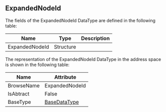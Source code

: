 <!-- datatype -->
## ExpandedNodeId
<!-- end of description -->
The fields of the ExpandedNodeId DataType are defined in the following table:  

|Name|Type|Description|
|---|---|---|
|ExpandedNodeId|Structure||

The representation of the ExpandedNodeId DataType in the address space is shown in the following table:  

|Name|Attribute|
|---|---|
|BrowseName|ExpandedNodeId|
|IsAbtract|False|
|BaseType|[BaseDataType](../../../Part3/DataTypes/BaseDataType/readme.md)|

